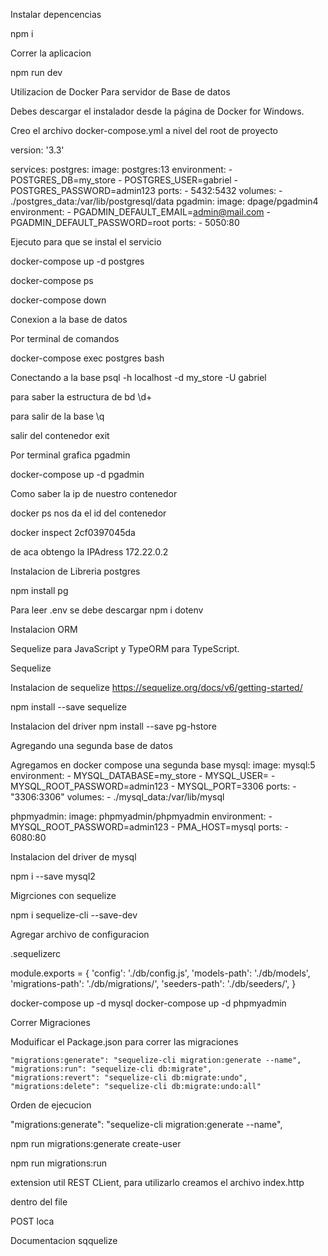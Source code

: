 Instalar depencencias

npm i

Correr la aplicacion

npm run dev


Utilizacion de Docker Para servidor de Base de datos

Debes descargar el instalador desde la página de Docker for Windows.


Creo el archivo docker-compose.yml a nivel del root de proyecto

version: '3.3'

services:
  postgres:
    image: postgres:13
    environment:
      - POSTGRES_DB=my_store
      - POSTGRES_USER=gabriel
      - POSTGRES_PASSWORD=admin123
    ports:
      - 5432:5432
    volumes:
      - ./postgres_data:/var/lib/postgresql/data
  pgadmin:
    image: dpage/pgadmin4
    environment:
      - PGADMIN_DEFAULT_EMAIL=admin@mail.com
      - PGADMIN_DEFAULT_PASSWORD=root
    ports:
      - 5050:80


Ejecuto para que se instal el servicio

docker-compose up -d postgres

docker-compose ps

docker-compose down



Conexion a la base de datos

Por terminal de comandos

docker-compose exec postgres bash


Conectando a la base
psql -h localhost -d my_store -U gabriel

para saber la estructura de bd
\d+

para salir de la base
\q

salir del contenedor
exit


Por terminal grafica pgadmin

docker-compose up -d pgadmin


Como saber la ip de nuestro contenedor

docker ps nos da el id del contenedor

docker inspect 2cf0397045da

de aca obtengo la IPAdress 172.22.0.2


Instalacion de Libreria postgres

npm install pg


Para leer .env se debe descargar
npm i dotenv


Instalacion ORM

Sequelize para JavaScript y TypeORM para TypeScript.

Sequelize


Instalacion de sequelize
https://sequelize.org/docs/v6/getting-started/

npm install --save sequelize

Instalacion del driver
npm install --save pg-hstore



Agregando una segunda base de datos

Agregamos en docker compose una segunda base
  mysql:
    image: mysql:5
    environment:
      - MYSQL_DATABASE=my_store
      - MYSQL_USER=
      - MYSQL_ROOT_PASSWORD=admin123
      - MYSQL_PORT=3306
    ports:
      - "3306:3306"
    volumes:
      - ./mysql_data:/var/lib/mysql

  phpmyadmin:
    image: phpmyadmin/phpmyadmin
    environment:
      - MYSQL_ROOT_PASSWORD=admin123
      - PMA_HOST=mysql
    ports:
      - 6080:80

Instalacion del driver de mysql

npm i --save mysql2


Migrciones con sequelize

npm i sequelize-cli --save-dev


Agregar archivo de configuracion

.sequelizerc

module.exports = {
  'config': './db/config.js',
  'models-path': './db/models',
  'migrations-path': './db/migrations/',
  'seeders-path': './db/seeders/',
}




docker-compose up -d mysql
docker-compose up -d phpmyadmin


Correr Migraciones

Moduificar el Package.json para correr las migraciones


    "migrations:generate": "sequelize-cli migration:generate --name",
    "migrations:run": "sequelize-cli db:migrate",
    "migrations:revert": "sequelize-cli db:migrate:undo",
    "migrations:delete": "sequelize-cli db:migrate:undo:all"


Orden de ejecucion

"migrations:generate": "sequelize-cli migration:generate --name",

npm run migrations:generate create-user


npm run migrations:run


extension util REST CLient, para utilizarlo creamos el archivo index.http

dentro del file

POST loca

Documentacion sqquelize
